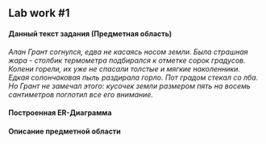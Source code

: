## Lab work #1

#### Данный текст задания (Предметная область)

*Алан Грант согнулся, едва не касаясь носом земли. 
Была страшная жара - столбик термометра подбирался к отметке сорок градусов.
Колени горели, их уже не спасали толстые и мягкие наколенники. 
Едкая солончаковая пыль раздирала горло. 
Пот градом стекал со лба. 
Но Грант не замечал этого: кусочек земли 
размером пять на восемь сантиметров поглотил все его внимание.*

#### Построенная ER-Диаграмма

#### Описание предметной области

